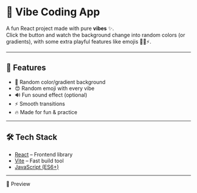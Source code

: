 # 🎨 Vibe Coding App

A fun React project made with pure **vibes** ✨.  
Click the button and watch the background change into random colors (or gradients), with some extra playful features like emojis 🌈🔥⚡.

---

## 🚀 Features
- 🎨 Random color/gradient background
- 😍 Random emoji with every vibe
- 🔊 Fun sound effect (optional)
- ⚡ Smooth transitions
- 🔥 Made for fun & practice

---

## 🛠️ Tech Stack
- [React](https://react.dev/) – Frontend library
- [Vite](https://vitejs.dev/) – Fast build tool
- [JavaScript (ES6+)](https://developer.mozilla.org/en-US/docs/Web/JavaScript)

---
📸 Preview


